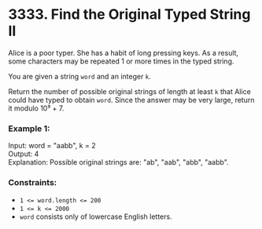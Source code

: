 # 3333. Find the Original Typed String II

Alice is a poor typer. She has a habit of long pressing keys. As a result, some characters may be repeated 1 or more times in the typed string.

You are given a string `word` and an integer `k`.

Return the number of possible original strings of length at least `k` that Alice could have typed to obtain `word`. Since the answer may be very large, return it modulo 10⁹ + 7.

### Example 1:
Input: word = "aabb", k = 2  
Output: 4  
Explanation: Possible original strings are: "ab", "aab", "abb", "aabb".  


### Constraints:
- `1 <= word.length <= 200`
- `1 <= k <= 2000`
- `word` consists only of lowercase English letters.


